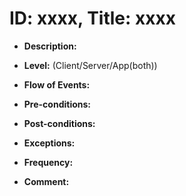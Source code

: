 # ID: xxxx, Title: xxxx

- **Description:**

- **Level:** (Client/Server/App(both))

- **Flow of Events:**

- **Pre-conditions:**

- **Post-conditions:**

- **Exceptions:**

- **Frequency:**

- **Comment:**
